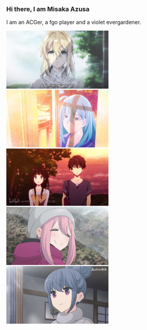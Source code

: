 ### Hi there, I am Misaka Azusa
I am an ACGer, a fgo player and a violet evergardener.

<img src="./image/violet_evergarden.jpeg" alt="violet evergarden" width="270" /> <img src="./image/vivy-flourite_eye's_song.jpeg" alt="Vivy:Flourite Eye's Song" width="270" />
<img src="./image/hyouka.jpeg" alt="hyouka" width="270" /> <img src="./image/ゆるキャン△_各務原(かがみはら)なでしこ.jpeg" alt="各務原(かがみはら)なでしこ" width="270" /> <img src="./image/ゆるキャン△_しまりん.jpeg" alt="しまりん" width="270" />

